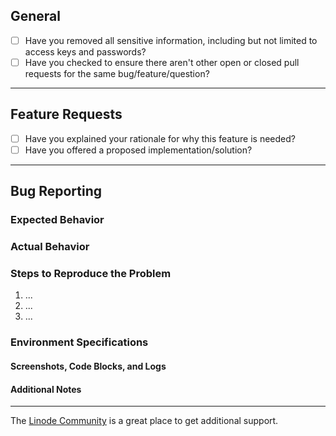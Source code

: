 ## General

* [ ] Have you removed all sensitive information, including but not limited to access keys and passwords?
* [ ] Have you checked to ensure there aren't other open or closed pull requests for the same bug/feature/question?

----

## Feature Requests

* [ ] Have you explained your rationale for why this feature is needed?
* [ ] Have you offered a proposed implementation/solution?

----

## Bug Reporting

### Expected Behavior

### Actual Behavior

### Steps to Reproduce the Problem

  1. ...
  1. ...
  1. ...

### Environment Specifications

#### Screenshots, Code Blocks, and Logs

#### Additional Notes

----

The [Linode Community](https://www.linode.com/community/questions/) is a great place to get additional support.